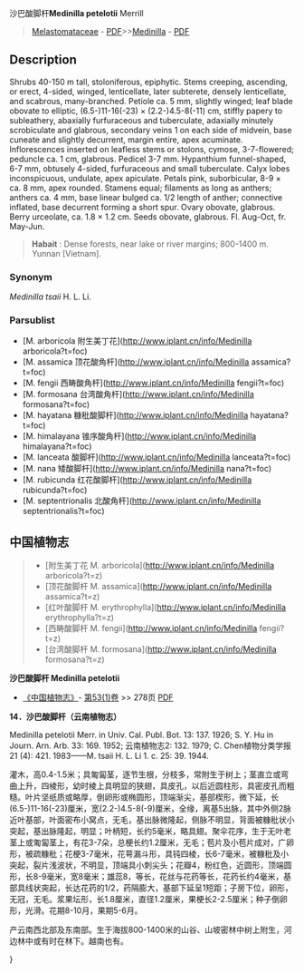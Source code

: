 沙巴酸脚杆**Medinilla petelotii** Merrill

> [Melastomataceae](http://www.iplant.cn/info/Melastomataceae?t=foc) - [PDF](http://www.iplant.cn/foc/pdf/Melastomataceae.pdf)>>[Medinilla](http://www.iplant.cn/info/Medinilla?t=foc) - [PDF](http://www.iplant.cn/foc/pdf/Medinilla.pdf)

## Description

Shrubs 40-150 m tall, stoloniferous, epiphytic. Stems creeping, ascending, or erect, 4-sided, winged, lenticellate, later subterete, densely lenticellate, and scabrous, many-branched. Petiole ca. 5 mm, slightly winged; leaf blade obovate to elliptic, (6.5-)11-16(-23) × (2.2-)4.5-8(-11) cm, stiffly papery to subleathery, abaxially furfuraceous and tuberculate, adaxially minutely scrobiculate and glabrous, secondary veins 1 on each side of midvein, base cuneate and slightly decurrent, margin entire, apex acuminate. Inflorescences inserted on leafless stems or stolons, cymose, 3-7-flowered; peduncle ca. 1 cm, glabrous. Pedicel 3-7 mm. Hypanthium funnel-shaped, 6-7 mm, obtusely 4-sided, furfuraceous and small tuberculate. Calyx lobes inconspicuous, undulate, apex apiculate. Petals pink, suborbicular, 8-9 × ca. 8 mm, apex rounded. Stamens equal; filaments as long as anthers; anthers ca. 4 mm, base linear bulged ca. 1/2 length of anther; connective inflated, base decurrent forming a short spur. Ovary obovate, glabrous. Berry urceolate, ca. 1.8 × 1.2 cm. Seeds obovate, glabrous. Fl. Aug-Oct, fr. May-Jun.

> **Habait** : 
> Dense forests, near lake or river margins; 800-1400 m. Yunnan [Vietnam].

### Synonym
*Medinilla tsaii* H. L. Li.

### Parsublist

* [M.  arboricola  附生美丁花](http://www.iplant.cn/info/Medinilla arboricola?t=foc)
* [M.  assamica  顶花酸角杆](http://www.iplant.cn/info/Medinilla assamica?t=foc)
* [M.  fengii  西畴酸角杆](http://www.iplant.cn/info/Medinilla fengii?t=foc)
* [M.  formosana  台湾酸角杆](http://www.iplant.cn/info/Medinilla formosana?t=foc)
* [M.  hayatana  糠秕酸脚杆](http://www.iplant.cn/info/Medinilla hayatana?t=foc)
* [M.  himalayana  锥序酸角杆](http://www.iplant.cn/info/Medinilla himalayana?t=foc)
* [M.  lanceata  酸脚杆](http://www.iplant.cn/info/Medinilla lanceata?t=foc)
* [M.  nana  矮酸脚杆](http://www.iplant.cn/info/Medinilla nana?t=foc)
* [M.  rubicunda  红花酸脚杆](http://www.iplant.cn/info/Medinilla rubicunda?t=foc)
* [M.  septentrionalis  北酸角杆](http://www.iplant.cn/info/Medinilla septentrionalis?t=foc)

## 中国植物志

> * [附生美丁花  M.  arboricola](http://www.iplant.cn/info/Medinilla arboricola?t=z)
> * [顶花酸脚杆  M.  assamica](http://www.iplant.cn/info/Medinilla assamica?t=z)
> * [红叶酸脚杆  M.  erythrophylla](http://www.iplant.cn/info/Medinilla erythrophylla?t=z)
> * [西畴酸脚杆  M.  fengii](http://www.iplant.cn/info/Medinilla fengii?t=z)
> * [台湾酸脚杆  M.  formosana](http://www.iplant.cn/info/Medinilla formosana?t=z)

**沙巴酸脚杆 Medinilla petelotii**

* [《中国植物志》](http://www.iplant.cn/frps)- [第53(1)卷](http://www.iplant.cn/frps/vol/53(1)) >> 278页 [PDF](http://www.iplant.cn/frps/pdf/53(1)/278b.PDF)

**14．沙巴酸脚杆（云南植物志）**

Medinilla petelotii Merr. in Univ. Cal. Publ. Bot. 13: 137. 1926; S. Y. Hu in Journ. Arn. Arb. 33: 169. 1952; 云南植物志2: 132. 1979; C. Chen植物分类学报21 (4): 421. 1983——M. tsaii H. L. Li 1. c. 25: 39. 1944.

灌木，高0.4-1.5米；具匍匐茎，逐节生根，分枝多，常附生于树上；茎直立或弯曲上升，四棱形，幼时棱上具明显的狭翅，具皮孔，以后近圆柱形，具密皮孔而粗糙。叶片坚纸质或略厚，倒卵形或椭圆形，顶端渐尖，基部楔形，微下延，长(6.5-)11-16(-23)厘米，宽(2.2-)4.5-8(-9)厘米，全缘，离基5出脉，其中外侧2脉近叶基部，叶面密布小窝点，无毛，基出脉微隆起，侧脉不明显，背面被糠秕状小突起，基出脉隆起，明显；叶柄短，长约5毫米，略具翅。聚伞花序，生于无叶老茎上或匍匐茎上，有花3-7朵，总梗长约1.2厘米，无毛；苞片及小苞片成对，广卵形，被疏糠秕；花梗3-7毫米，花萼漏斗形，具钝四棱，长6-7毫米，被糠秕及小突起，裂片浅波状，不明显，顶端具小刺尖头；花瓣4，粉红色，近圆形，顶端圆形，长8-9毫米，宽8毫米；雄蕊8，等长，花丝与花药等长，花药长约4毫米，基部具线状突起，长达花药的1/2，药隔膨大，基部下延呈1短距；子房下位，卵形，无冠，无毛。浆果坛形，长1.8厘米，直径1.2厘米，果梗长2-2.5厘米；种子倒卵形，光滑。花期8-10月，果期5-6月。

产云南西北部及东南部。生于海拔800-1400米的山谷、山坡密林中树上附生，河边林中或有时在林下。越南也有。

}